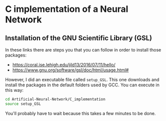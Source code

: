 # C implementation of a Neural Network

## Installation of the GNU Scientific Library (GSL)

In these links there are steps you that you can follow in order to install those packages:

* https://coral.ise.lehigh.edu/jild13/2016/07/11/hello/
* https://www.gnu.org/software/gsl/doc/html/usage.html#

However, I did an executable file called `setup_GSL`. This one downloads and install the packages in the default folders used by GCC. You can execute in this way:

```sh
cd Artificial-Neural-Network/C_implementation
source setup_GSL
```

You'll probably have to wait because this takes a few minutes to be done.
